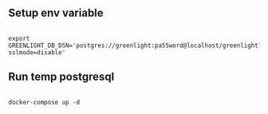 ## Setup env variable

```console

export GREENLIGHT_DB_DSN='postgres://greenlight:pa55word@localhost/greenlight?sslmode=disable'

```

## Run temp postgresql

```console

docker-compose up -d

```